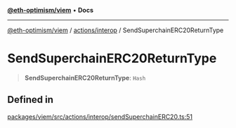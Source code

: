 [**@eth-optimism/viem**](../../../README.md) • **Docs**

***

[@eth-optimism/viem](../../../README.md) / [actions/interop](../README.md) / SendSuperchainERC20ReturnType

# SendSuperchainERC20ReturnType

> **SendSuperchainERC20ReturnType**: `Hash`

## Defined in

[packages/viem/src/actions/interop/sendSuperchainERC20.ts:51](https://github.com/ethereum-optimism/ecosystem/blob/8c869dbb3cc282dd35a61a60d7a8a9cae4a14cae/packages/viem/src/actions/interop/sendSuperchainERC20.ts#L51)
